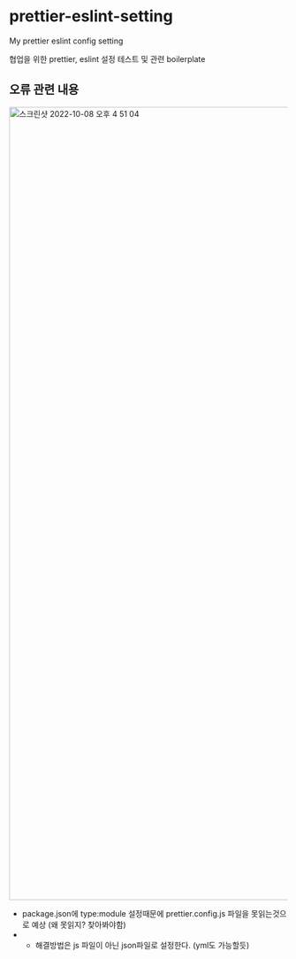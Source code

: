 # prettier-eslint-setting
My prettier eslint config setting

협업을 위한 prettier, eslint 설정 테스트 및 관련 boilerplate


## 오류 관련 내용

<img width="1433" alt="스크린샷 2022-10-08 오후 4 51 04" src="https://user-images.githubusercontent.com/73116773/194696578-ce1bcfc7-d52e-41af-aced-03c532034283.png">

- package.json에 type:module 설정때문에 prettier.config.js 파일을 못읽는것으로 예상 (왜 못읽지? 찾아봐야함)
- - 해결방법은 js 파일이 아닌 json파일로 설정한다. (yml도 가능할듯)
